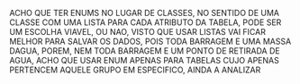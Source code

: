 ACHO QUE TER ENUMS NO LUGAR DE CLASSES, NO SENTIDO DE UMA CLASSE COM UMA LISTA PARA CADA ATRIBUTO DA TABELA, PODE SER UM ESCOLHA VIAVEL, OU NAO, VISTO QUE USAR LISTAS VAI FICAR MELHOR PARA SALVAR OS DADOS, POIS TODA BARRAGEM E UMA MASSA DAGUA, POREM, NEM TODA BARRAGEM E UM PONTO DE RETIRADA DE AGUA, ACHO QUE USAR ENUM APENAS PARA TABELAS CUJO APENAS PERTENCEM AQUELE GRUPO EM ESPECIFICO, AINDA A ANALIZAR
